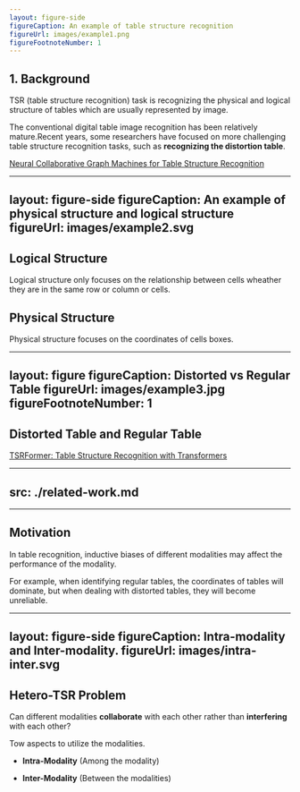 ```yaml
---
layout: figure-side
figureCaption: An example of table structure recognition
figureUrl: images/example1.png
figureFootnoteNumber: 1
---
```


## 1. Background

TSR (table structure recognition) task is recognizing the physical and logical structure of tables which are usually represented by image. 

The conventional digital table image recognition has been relatively mature.Recent years, some researchers have focused on more challenging table structure recognition tasks, such as **recognizing the distortion table**.

<Footnotes separator>
  <Footnote :number=1><a href="https://arxiv.org/abs/2111.13359" rel="noreferrer" target="_blank">Neural Collaborative Graph Machines for Table Structure Recognition</a></Footnote>
</Footnotes>

---
layout: figure-side
figureCaption: An example of physical structure and logical structure
figureUrl: images/example2.svg
---

## Logical Structure

Logical structure only focuses on the relationship between cells wheather they are in the same row or column or cells.

## Physical Structure

Physical structure focuses on the coordinates of cells boxes.

---
layout: figure
figureCaption: Distorted vs Regular Table
figureUrl: images/example3.jpg
figureFootnoteNumber: 1
---

## Distorted Table and Regular Table

<Footnotes separator>
  <Footnote :number=1><a href="https://arxiv.org/abs/2208.04921" rel="noreferrer" target="_blank">TSRFormer: Table Structure Recognition with Transformers</a></Footnote>
</Footnotes>

---
src: ./related-work.md
---

---

## Motivation

In table recognition, inductive biases of different modalities may affect the performance of the modality. 

For example, when identifying regular tables, the coordinates of tables will dominate, but when dealing with distorted tables, they will become unreliable.


---
layout: figure-side
figureCaption: Intra-modality and Inter-modality.
figureUrl: images/intra-inter.svg
---

## Hetero-TSR Problem

Can different modalities **collaborate** with each other rather than **interfering** with each other?

Tow aspects to utilize the modalities.

- **Intra-Modality** (Among the modality)

- **Inter-Modality** (Between the modalities)